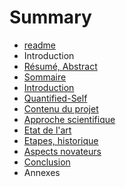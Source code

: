 # Summary

* [readme](README.md)
* Introduction
* [Résumé, Abstract](rapport/resume,_abstract.md)
* [Sommaire](rapport/sommaire.md)
* [Introduction](rapport/introduction.md)
* [Quantified-Self](rapport/quantified-self.md)
* [Contenu du projet](rapport/contenu_du_projet.md)
* [Approche scientifique](rapport/approche_scientifique.md)
* [Etat de l'art](rapport/etat_de_lart.md)
* [Etapes, historique](rapport/etapes,_historique.md)
* [Aspects novateurs](rapport/aspects_novateurs.md)
* [Conclusion](rapport/conclusion.md)
* Annexes

